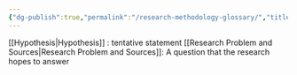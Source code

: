 ```yaml
---
{"dg-publish":true,"permalink":"/research-methodology-glossary/","title":"Research Methodology Glossary","tags":["researchmethodology"],"created":"2023-05-07","updated":""}
---
```



[[Hypothesis\|Hypothesis]] : tentative statement
[[Research Problem and Sources\|Research Problem and Sources]]: A question that the research hopes to answer

